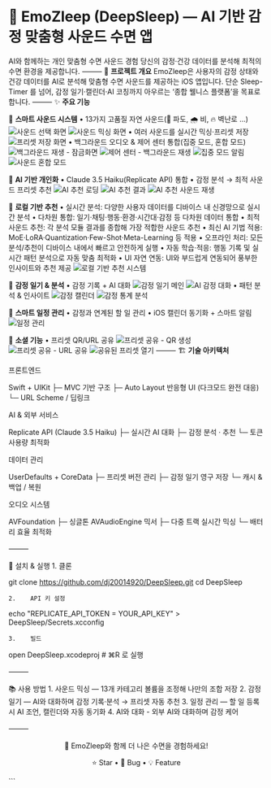 
# 🌙 EmoZleep (DeepSleep) — AI 기반 감정 맞춤형 사운드 수면 앱
AI와 함께하는 개인 맞춤형 수면 사운드 경험
당신의 감정·건강 데이터를 분석해 최적의 수면 환경을 제공합니다.
⸻
📱 **프로젝트 개요**
EmoZleep은 사용자의 감정 상태와 건강 데이터를 AI로 분석해 맞춤형 수면 사운드를 제공하는 iOS 앱입니다. 단순 Sleep-Timer 를 넘어, 감정 일기·캘린더·AI 코칭까지 아우르는 ‘종합 웰니스 플랫폼’을 목표로 합니다.
⸻
✨ **주요 기능**

🎵 **스마트 사운드 시스템**
• 13가지 고품질 자연 사운드(🌊 파도, 🌧️ 비, 🔥 벽난로 ...)
![사운드 선택 화면](https://raw.githubusercontent.com/dj20014920/DeepSleep/main/1.PNG)
![사운드 믹싱 화면](https://raw.githubusercontent.com/dj20014920/DeepSleep/main/2.PNG)
• 여러 사운드를 실시간 믹싱·프리셋 저장
![프리셋 저장 화면](https://raw.githubusercontent.com/dj20014920/DeepSleep/main/3.PNG)
• 백그라운드 오디오 & 제어 센터 통합(집중 모드, 혼합 모드)
![백그라운드 재생 - 잠금화면](https://raw.githubusercontent.com/dj20014920/DeepSleep/main/4.PNG)
![제어 센터 - 백그라운드 재생](https://raw.githubusercontent.com/dj20014920/DeepSleep/main/5.PNG)
![집중 모드 알림](https://raw.githubusercontent.com/dj20014920/DeepSleep/main/6.PNG)
![사운드 혼합 모드](https://raw.githubusercontent.com/dj20014920/DeepSleep/main/7.PNG)

🤖 **AI 기반 개인화**
• Claude 3.5 Haiku(Replicate API) 통합
• 감정 분석 → 최적 사운드 프리셋 추천
![AI 추천 로딩](https://raw.githubusercontent.com/dj20014920/DeepSleep/main/8.PNG)
![AI 추천 결과](https://raw.githubusercontent.com/dj20014920/DeepSleep/main/9.PNG)
![AI 추천 사운드 재생](https://raw.githubusercontent.com/dj20014920/DeepSleep/main/10.PNG)

🧠 **로컬 기반 추천**
• 실시간 분석: 다양한 사용자 데이터를 디바이스 내 신경망으로 실시간 분석
• 다차원 통합: 일기·채팅·행동·환경·시간대·감정 등 다차원 데이터 통합
• 최적 사운드 추천: 각 분석 모듈 결과를 종합해 가장 적합한 사운드 추천
• 최신 AI 기법 적용: MoE·LoRA·Quantization·Few-Shot·Meta-Learning 등 적용
• 오프라인 처리: 모든 분석/추천이 디바이스 내에서 빠르고 안전하게 실행
• 자동 학습·적응: 행동 기록 및 실시간 패턴 분석으로 자동 맞춤 최적화
• UI 자연 연동: UI와 부드럽게 연동되어 풍부한 인사이트와 추천 제공
![로컬 기반 추천 시스템](https://raw.githubusercontent.com/dj20014920/DeepSleep/main/11.PNG)

📖 **감정 일기 & 분석**
• 감정 기록 + AI 대화
![감정 일기 메인](https://raw.githubusercontent.com/dj20014920/DeepSleep/main/12.PNG)
![AI 감정 대화](https://raw.githubusercontent.com/dj20014920/DeepSleep/main/13.PNG)
• 패턴 분석 & 인사이트
![감정 캘린더](https://raw.githubusercontent.com/dj20014920/DeepSleep/main/14.PNG)
![감정 통계 분석](https://raw.githubusercontent.com/dj20014920/DeepSleep/main/15.PNG)

📅 **스마트 일정 관리**
• 감정과 연계된 할 일 관리
• iOS 캘린더 동기화 + 스마트 알림
![일정 관리](https://raw.githubusercontent.com/dj20014920/DeepSleep/main/16.PNG)

🔗 **소셜 기능**
• 프리셋 QR/URL 공유
![프리셋 공유 - QR 생성](https://raw.githubusercontent.com/dj20014920/DeepSleep/main/17.PNG)
![프리셋 공유 - URL 공유](https://raw.githubusercontent.com/dj20014920/DeepSleep/main/18.PNG)
![공유된 프리셋 열기](https://raw.githubusercontent.com/dj20014920/DeepSleep/main/19.PNG)
⸻
🏗 **기술 아키텍처**

프론트엔드

Swift + UIKit
├─ MVC 기반 구조
├─ Auto Layout 반응형 UI (다크모드 완전 대응)
└─ URL Scheme / 딥링크

AI & 외부 서비스

Replicate API  (Claude 3.5 Haiku)
├─ 실시간 AI 대화
├─ 감정 분석 · 추천
└─ 토큰 사용량 최적화 

데이터 관리

UserDefaults + CoreData
├─ 프리셋 버전 관리
├─ 감정 일기 영구 저장
└─ 캐시 & 백업 / 복원

오디오 시스템

AVFoundation
├─ 싱글톤 AVAudioEngine 믹서
├─ 다중 트랙 실시간 믹싱
└─ 배터리 효율 최적화

⸻

🚀 설치 & 실행
    1.    클론

git clone https://github.com/dj20014920/DeepSleep.git
cd DeepSleep


    2.    API 키 설정

echo "REPLICATE_API_TOKEN = YOUR_API_KEY" > DeepSleep/Secrets.xcconfig


    3.    빌드

open DeepSleep.xcodeproj   # ⌘R 로 실행



⸻

📚 사용 방법
    1.    사운드 믹싱 — 13개 카테고리 볼륨을 조정해 나만의 조합 저장
    2.    감정 일기 — AI와 대화하며 감정 기록·분석 → 프리셋 자동 추천
    3.    일정 관리 — 할 일 등록 시 AI 조언, 캘린더와 자동 동기화
    4.    AI와 대화 - 외부 AI와 대화하며 감정 케어

⸻


<div align="center">


🌙 EmoZleep와 함께 더 나은 수면을 경험하세요!

⭐ Star • 🐛 Bug • 💡 Feature

</div>
```

